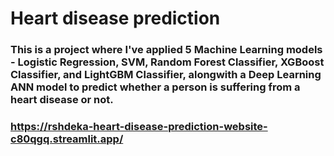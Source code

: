 # Heart disease prediction
### This is a project where I've applied 5 Machine Learning models - Logistic Regression, SVM, Random Forest Classifier, XGBoost Classifier, and LightGBM Classifier, alongwith a Deep Learning ANN model to predict whether a person is suffering from a heart disease or not.

### https://rshdeka-heart-disease-prediction-website-c80qgq.streamlit.app/
